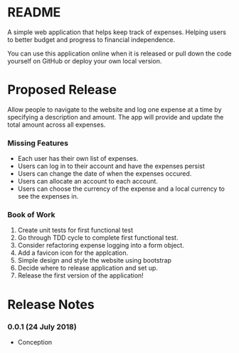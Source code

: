 README
======

A simple web application that helps keep track of expenses. Helping users to better budget and progress to financial independence.

You can use this application online when it is released or pull down the code yourself on GitHub or deploy your own local version.

Proposed Release
================

Allow people to navigate to the website and log one expense at a time by specifying a description and amount. The app will provide and update the total amount across all expenses.

### Missing Features
* Each user has their own list of expenses.
* Users can log in to their account and have the expenses persist
* Users can change the date of when the expenses occured.
* Users can allocate an account to each account.
* Users can choose the currency of the expense and a local currency to see the expenses in.

### Book of Work
1. Create unit tests for first functional test
2. Go through TDD cycle to complete first functional test.
3. Consider refactoring expense logging into a form object.
4. Add a favicon icon for the applcation.
5. Simple design and style the website using bootstrap
6. Decide where to release application and set up.
7. Release the first version of the application!

Release Notes
=============

### 0.0.1 (24 July 2018)

* Conception
